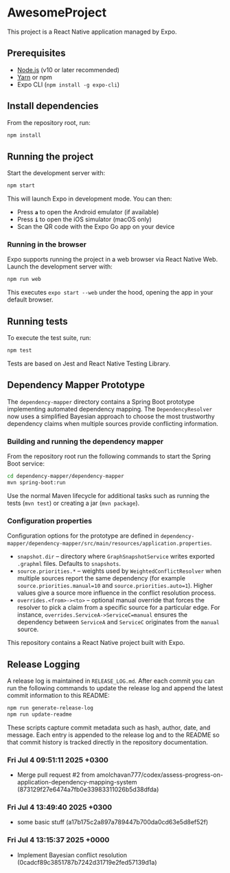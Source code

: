 # AwesomeProject


This project is a React Native application managed by Expo.

## Prerequisites

- [Node.js](https://nodejs.org/) (v10 or later recommended)
- [Yarn](https://yarnpkg.com/) or npm
- Expo CLI (`npm install -g expo-cli`)

## Install dependencies

From the repository root, run:

```bash
npm install
```

## Running the project

Start the development server with:

```bash
npm start
```

This will launch Expo in development mode. You can then:

- Press **`a`** to open the Android emulator (if available)
- Press **`i`** to open the iOS simulator (macOS only)
- Scan the QR code with the Expo Go app on your device

### Running in the browser

Expo supports running the project in a web browser via React Native Web. Launch
the development server with:

```bash
npm run web
```

This executes `expo start --web` under the hood, opening the app in your
default browser.

## Running tests

To execute the test suite, run:

```bash
npm test
```

Tests are based on Jest and React Native Testing Library.

## Dependency Mapper Prototype

The `dependency-mapper` directory contains a Spring Boot prototype implementing
automated dependency mapping. The `DependencyResolver` now uses a simplified
Bayesian approach to choose the most trustworthy dependency claims when multiple
sources provide conflicting information.

### Building and running the dependency mapper

From the repository root run the following commands to start the Spring Boot
service:

```bash
cd dependency-mapper/dependency-mapper
mvn spring-boot:run
```

Use the normal Maven lifecycle for additional tasks such as running the tests
(`mvn test`) or creating a jar (`mvn package`).

### Configuration properties

Configuration options for the prototype are defined in
`dependency-mapper/dependency-mapper/src/main/resources/application.properties`.

- `snapshot.dir` &ndash; directory where `GraphSnapshotService` writes exported
  `.graphml` files. Defaults to `snapshots`.
- `source.priorities.*` &ndash; weights used by `WeightedConflictResolver` when
  multiple sources report the same dependency (for example
  `source.priorities.manual=10` and `source.priorities.auto=1`). Higher values
  give a source more influence in the conflict resolution process.
- `overrides.<from>-><to>` &ndash; optional manual override that forces the
  resolver to pick a claim from a specific source for a particular edge. For
  instance, `overrides.ServiceA->ServiceC=manual` ensures the dependency
  between `ServiceA` and `ServiceC` originates from the `manual` source.

This repository contains a React Native project built with Expo.

## Release Logging

A release log is maintained in `RELEASE_LOG.md`. After each commit you can run the following commands to update the release log and append the latest commit information to this README:

```bash
npm run generate-release-log
npm run update-readme
```

These scripts capture commit metadata such as hash, author, date, and message. Each entry is appended to the release log and to the README so that commit history is tracked directly in the repository documentation.

### Fri Jul 4 09:51:11 2025 +0300
- Merge pull request #2 from amolchavan777/codex/assess-progress-on-application-dependency-mapping-system (873129f27e6474a7fb0e33983311026b5d38dfda)


### Fri Jul 4 13:49:40 2025 +0300
- some basic stuff (a17b175c2a897a789447b700da0cd63e5d8ef52f)

### Fri Jul 4 13:15:37 2025 +0000
- Implement Bayesian conflict resolution (0cadcf89c3851787b7242d31719e2fed57139d1a)

